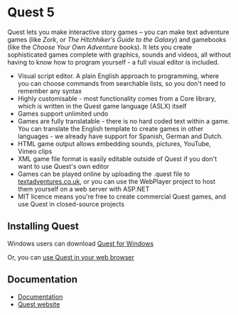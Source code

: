 Quest 5
=======

Quest lets you make interactive story games – you can make text adventure games (like *Zork*, or *The Hitchhiker’s Guide to the Galaxy*) and gamebooks (like the *Choose Your Own Adventure* books). It lets you create sophisticated games complete with graphics, sounds and videos, all without having to know how to program yourself - a full visual editor is included.

* Visual script editor. A plain English approach to programming, where you can choose commands from searchable lists, so you don't need to remember any syntax
* Highly customisable - most functionality comes from a Core library, which is written in the Quest game language (ASLX) itself
* Games support unlimited undo
* Games are fully translatable - there is no hard coded text within a game. You can translate the English template to create games in other languages - we already have support for Spanish, German and Dutch.
* HTML game output allows embedding sounds, pictures, YouTube, Vimeo clips
* XML game file format is easily editable outside of Quest if you don't want to use Quest's own editor
* Games can be played online by uploading the .quest file to [textadventures.co.uk](https://textadventures.co.uk/), or you can use the WebPlayer project to host them yourself on a web server with ASP.NET
* MIT licence means you're free to create commercial Quest games, and use Quest in closed-source projects

Installing Quest
----------------

Windows users can download [Quest for Windows](https://textadventures.co.uk/quest/desktop)

Or, you can [use Quest in your web browser](https://textadventures.co.uk/create)

Documentation
-------------

* [Documentation](http://docs.textadventures.co.uk/quest)
* [Quest website](https://textadventures.co.uk/quest/)
